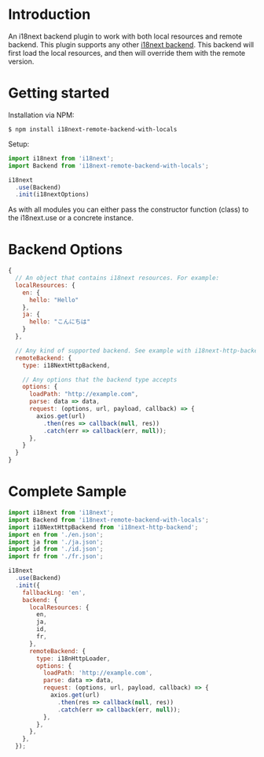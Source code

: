 # Introduction

An i18next backend plugin to work with both local resources and remote backend. This plugin supports any other [i18next backend](https://www.i18next.com/plugins-and-utils.html#backends).
This backend will first load the local resources, and then will override them with the remote version.

# Getting started

Installation via NPM:

```
$ npm install i18next-remote-backend-with-locals
```

Setup:

```js
import i18next from 'i18next';
import Backend from 'i18next-remote-backend-with-locals';

i18next
  .use(Backend)
  .init(i18nextOptions)
```
As with all modules you can either pass the constructor function (class) to the i18next.use or a concrete instance.

# Backend Options

```js
{
  // An object that contains i18next resources. For example:
  localResources: {
    en: {
      hello: "Hello"
    },
    ja: {
      hello: "こんにちは"
    }
  },

  // Any kind of supported backend. See example with i18next-http-backend:
  remoteBackend: {
    type: i18NextHttpBackend,

    // Any options that the backend type accepts
    options: {
      loadPath: "http://example.com",
      parse: data => data,
      request: (options, url, payload, callback) => {
        axios.get(url)
          .then(res => callback(null, res))
          .catch(err => callback(err, null));
      },
    }
  }
}
```

# Complete Sample

```js
import i18next from 'i18next';
import Backend from 'i18next-remote-backend-with-locals';
import i18NextHttpBackend from 'i18next-http-backend';
import en from './en.json';
import ja from './ja.json';
import id from './id.json';
import fr from './fr.json';

i18next
  .use(Backend)
  .init({
    fallbackLng: 'en',
    backend: {
      localResources: {
        en, 
        ja, 
        id, 
        fr,
      },
      remoteBackend: {
        type: i18nHttpLoader,
        options: {
          loadPath: 'http://example.com',
          parse: data => data,
          request: (options, url, payload, callback) => {
            axios.get(url)
              .then(res => callback(null, res))
              .catch(err => callback(err, null));
          },
        },
      },
    },
  });
```